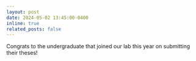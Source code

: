 ```yaml
---
layout: post
date: 2024-05-02 13:45:00-0400
inline: true
related_posts: false
---
```



Congrats to the undergraduate that joined our lab this year on submitting their theses!